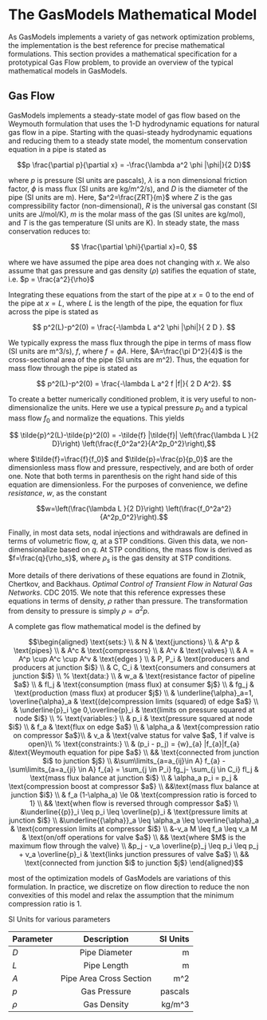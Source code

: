 # The GasModels Mathematical Model

As GasModels implements a variety of gas network optimization problems, the implementation is the best reference for precise mathematical formulations.  This section provides a mathematical specification for a prototypical Gas Flow problem, to provide an overview of the typical mathematical models in GasModels.


## Gas Flow

GasModels implements a steady-state model of gas flow based on the Weymouth formulation that uses the 1-D hydrodynamic equations for natural gas flow in a pipe. Starting with the quasi-steady hydrodynamic equations and reducing them to a steady state model, the momentum conservation equation in a pipe is stated as


```math
p \frac{\partial p}{\partial x} = -\frac{\lambda a^2 \phi |\phi|}{2 D}
```


where $p$ is pressure (SI units are pascals), $\lambda$ is a non dimensional friction factor, $\phi$ is mass flux (SI units are kg/m^2/s), and $D$ is the diameter of the pipe (SI units are m). Here, $a^2=\frac{ZRT}{m}$ where $Z$ is the gas compressibility factor (non-dimensional), $R$ is the universal gas constant (SI units are J/mol/K), $m$ is the molar mass of the gas (SI unites are kg/mol), and $T$ is the gas temperature (SI units are K). In steady state, the mass conservation reduces to:

```math
    \frac{\partial \phi}{\partial x}=0, 
```

where we have assumed the pipe area does not changing with $x$. We also assume that gas pressure and gas density ($\rho$) satifies the equation of state, i.e. $p = \frac{a^2}{\rho}$ 


Integrating these equations from the start of the pipe at $x=0$ to the end of the pipe at $x=L$, where $L$ is the length of the pipe, the equation for flux across the pipe is stated as

```math
    p^2(L)-p^2(0) = \frac{-\lambda L a^2 \phi |\phi|}{ 2 D }. 
```

We typically express the mass flux through the pipe in terms of mass flow (SI units are m^3/s), $f$, where $f=\phi A$. Here, $A=\frac{\pi D^2}{4}$ is the cross-sectional area of the pipe (SI units are m^2). Thus, the equation for mass flow through the pipe is stated as 

```math
    p^2(L)-p^2(0) = \frac{-\lambda L a^2 f |f|}{ 2 D A^2}. 
```

To create a better numerically conditioned problem, it is very useful to non-dimensionalize the units. Here we use a typical pressure $p_0$ and a typical mass flow $f_0$ and normalize the equations. This yields

```math
    \tilde{p}^2(L)-\tilde{p}^2(0) = -\tilde{f} |\tilde{f}| \left(\frac{\lambda L }{2 D}\right) \left(\frac{f_0^2a^2}{A^2p_0^2}\right),
```

where $\tilde{f}=\frac{f}{f_0}$ and $\tilde{p}=\frac{p}{p_0}$ are the dimensionless mass flow and pressure, respectively, and are both of order one. Note that both terms in parenthesis on the right hand side of this equation are dimensionless.  For the purposes of convenience, we define *resistance*, $w$, as the constant 

```math
w=\left(\frac{\lambda L }{2 D}\right) \left(\frac{f_0^2a^2}{A^2p_0^2}\right).
```  

Finally, in most data sets, nodal injections and withdrawals are defined in terms of volumetric flow, $q$, at a STP conditions. Given this data, we non-dimensionalize based on $q$. At STP conditions, the mass flow is derived as $f=\frac{q}{\rho_s}$, where  $\rho_s$ is the gas density at STP conditions.


More details of there derivations of these equations are found in Zlotnik, Chertkov, and Backhaus. _Optimal Control of Transient Flow in Natural Gas Networks_. CDC 2015. We note that this reference expresses these equations in terms of density, $\rho$ rather than pressure.  The transformation from density to pressure is simply $\rho=a^2p$.

A complete gas flow mathematical model is the defined by

```math
\begin{aligned}
\text{sets:} \\
& N & \text{junctions} \\
& A^p & \text{pipes}  \\
& A^c & \text{compressors}  \\
& A^v & \text{valves}  \\
& A = A^p \cup A^c \cup A^v & \text{edges }  \\
& P, P_i & \text{producers and producers at junction $i$}   \\
& C, C_i & \text{consumers and consumers at junction $i$}    \\
%
\text{data:} \\
& w_a & \text{resistance factor of pipeline $a$} \\
& fl_j & \text{consumption (mass flux) at consumer $j$} \\
& fg_j & \text{production (mass flux) at producer $j$} \\
& \underline{\alpha}_a=1, \overline{\alpha}_a & \text{(de)compression limits (squared) of edge $a$} \\
& \underline{p}_i \ge 0,\overline{p}_i & \text{limits on pressure squared at node $i$} \\
%
\text{variables:} \\
& p_i & \text{pressure squared at node $i$} \\
& f_a & \text{flux on edge $a$} \\
& \alpha_a & \text{compression ratio on compressor $a$}\\
& v_a & \text{valve status for valve $a$, 1 if valve is open}\\
%
\text{constraints:} \\
& (p_i - p_j) = {w}_{a} |f_{a}|f_{a} &\text{Weymouth equation for pipe $a$} \\
&& \text{connected from junction $i$ to junction $j$}  \\
&\sum\limits_{a=a_{ij}\in A} f_{a} - \sum\limits_{a=a_{ji} \in A} f_{a} = \sum_{j \in P_i} fg_j- \sum_{j \in C_i} fl_j & \text{mass flux balance at junction $i$} \\
& \alpha_a p_i = p_j & \text{compression boost at compressor $a$} \\
&&\text{mass flux balance at junction $i$} \\
& f_a (1-\alpha_a) \le 0& \text{compression ratio is forced to 1} \\
&& \text{when flow is reversed through compressor $a$} \\
&\underline{{p}}_i \leq p_i \leq \overline{p}_i & \text{pressure limits at junction $i$} \\
&\underline{{\alpha}}_a \leq \alpha_a \leq \overline{\alpha}_a & \text{compression limits at compressor $i$} \\
&-v_a M \leq f_a \leq v_a M & \text{on/off operations for valve $a$} \\
&& \text{where $M$ is the maximum flow through the valve} \\
&p_j - v_a \overline{p}_j \leq p_i \leq p_j + v_a \overline{p}_i & \text{links junction pressures of valve $a$} \\
&& \text{connected from junction $i$ to junction $j$}
\end{aligned}
```

most of the optimization models of GasModels are variations of this formulation. In practice, we discretize on flow direction to reduce the non convexities of this model and relax the assumption that the minimum compression ratio is 1.

SI Units for various parameters

| Parameter     | Description             | SI Units |
| ------------- |:-----------------------:| --------:|
| $D$           | Pipe Diameter           | m        |
| $L$           | Pipe Length             | m        |
| $A$           | Pipe Area Cross Section | m^2      |
| $p$           | Gas Pressure            | pascals  |
| $\rho$        | Gas Density             | kg/m^3   |





